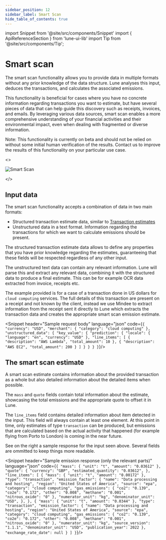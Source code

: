 ```yaml
---
sidebar_position: 12
sidebar_label: Smart Scan
hide_table_of_contents: true
---
```


import Snippet from '@site/src/components/Snippet'
import { ApiReferenceSection } from 'lune-ui-lib'
import Tip from '@site/src/components/Tip';

# Smart scan

<div className="sections">

<ApiReferenceSection>
<div className="paragraphSections">

<div>

The smart scan functionality allows you to provide data in multiple formats without any
prior knowledge of the data structure. Lune analyses this input, deduces the transactions, and
calculates the associated emissions.

This functionality is beneficial for cases where you have no concrete information regarding
transactions you want to estimate, but have several pieces of data that can help guide this
discovery such as receipts, invoices, and emails. By leveraging various data sources, smart scan
enables a more comprehensive understanding of your financial activities and their environmental
impact, even when dealing with fragmented or diverse information.

<Tip>

Note: This functionality is currently on beta and should not be relied on without some initial
human verification of the results. Contact us to improve the results of this functionality on
your particular use case.

</Tip>

</div>
</div>

<>

![Smart Scan](/img/smart-scan.png)

</>

</ApiReferenceSection>

<ApiReferenceSection>
<div className="paragraphSections">

<div>

## Input data

The smart scan functionality accepts a combination of data in two main formats:

-   Structured transaction estimate data, similar to [Transaction estimates](/api-reference/emission-estimates/create-transaction-estimate)
-   Unstructured data in a text format. Information regarding the transactions for which we want to calculate emissions should be present.

The structured transaction estimate data allows to define any properties that
you have prior knowledge regarding the estimates, guaranteeing that these fields
will be respected regardless of any other input.

The unstructured text data can contain any relevant information. Lune will parse
this and extract any relevant data, combining it with the structured data to
produce a final estimate. This can be for example OCR data extracted from
invoice, receipts etc.

The example provided is for a case of a transaction done in US dollars for
`cloud computing` services. The full details of this transaction are present on a
receipt and not known by the client, instead we use Mindee to extract information
from the receipt sent it directly to Lune which extracts the transaction data and
creates the appropriate smart scan emission estimate.

</div>
</div>

<div className="miniSections">

<Snippet
header="Sample request body"
language="json"
code={`{
    "currency": "USD",
    "merchant": {
      "category": "cloud computing"
    },
    "unstructured_data": {
      "key_value": {
        "prediction": {
          "locale": {
            "language": "en",
            "currency": "USD"
          },
          "line_items": [
            {
              "description": "AWS Lambda",
              "total_amount": 10
            },
            {
              "description": "AWS EC2",
              "total_amount": 200
            }
          ]
        }
      }
    }
}`}/>

</div>

</ApiReferenceSection>

<ApiReferenceSection>

<div className="paragraphSections">

<div>

## The smart scan estimate

A smart scan estimate contains information about the provided transaction as a whole
but also detailed information about the detailed items when possible.

The `mass` and `quote` fields contain total information about the estimate, showcasing
the total emissions and the appropriate quote to offset it in Lune.

The `line_items` field contains detailed information about item detected in the input.
This field will always contain at least one element. At this point in time, only
estimates of type `transaction` can be produced, but emissions that are calculated
based on the actual activity that happened (for example flying from Porto to London)
is coming in the near future.

See on the right a sample response for the input seen above. Several fields are ommitted
to keep things more readable.

</div>
</div>

<div className="miniSections">

<Snippet
header="Sample emission response (only the relevant parts)"
language="json"
code={`{
  "mass": {
    "unit": "t",
    "amount": "0.03612"
  },
  "quote": {
    "currency": "GBP",
    "estimated_quantity": "0.03612",
  },
  "line_items": [
    {
      "mass": {
        "unit": "t",
        "amount": "0.00172"
      },
      "type": "transaction",
      "emission_factor": {
        "name": "Data processing and hosting",
        "region": "United States of America",
        "source": "epa",
        "category": "cloud computing",
        "gas_emissions": {
          "co2": "0.139",
          "co2e": "0.172",
          "other": "0.008",
          "methane": "0.001",
          "nitrous_oxide": "0"
        },
        "numerator_unit": "kg",
        "denominator_unit": "USD",
      },
    },
    {
      "mass": {
        "unit": "t",
        "amount": "0.0344"
      },
      "type": "transaction",
      "emission_factor": {
        "name": "Data processing and hosting",
        "region": "United States of America",
        "source": "epa",
        "category": "cloud computing",
        "gas_emissions": {
          "co2": "0.139",
          "co2e": "0.172",
          "other": "0.008",
          "methane": "0.001",
          "nitrous_oxide": "0"
        },
        "numerator_unit": "kg",
        "source_version": "1.1.1",
        "denominator_unit": "USD",
        "publication_year": 2022
      },
      "exchange_rate_date": null
    }
  ]
}`}/>

</div>

</ApiReferenceSection>

</div>
